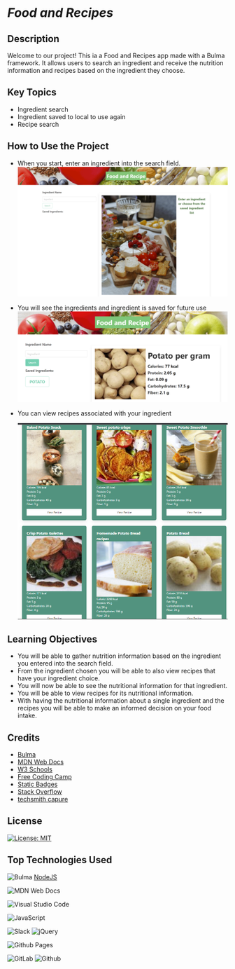 # ***Food and Recipes***

## **Description**   
Welcome to our project! This ia a Food and Recipes app made with a Bulma framework. It allows users to search an ingredient and receive the nutrition information and recipes based on the ingredient they choose. 

## **Key Topics**
- Ingredient search
- Ingredient saved to local to use again
- Recipe search

## **How to Use the Project**
- When you start, enter an ingredient into the search field.
    ![Alt text](<assets/images/1st view.png>)

- You will see the ingredients and ingredient is saved for future use
    ![Alt text](<assets/images/ingredients search.png>)

- You can view recipes associated with your ingredient
  
    ![Alt text](<assets/images/recipe searchpng.png>)

  
## **Learning Objectives**
- You will be able to gather nutrition information based on the ingredient you entered into the search field.
- From the ingredient chosen you will be able to also view recipes that have your ingredient choice.
- You will now be able to see the nutritional information for that ingredient.
- You will be able to view recipes for its nutritional information.
- With having the nutritional information about a single ingredient and the recipes you will be able to make an informed decision on your food intake.

 ## **Credits**

- [Bulma](https://bulma.io/)
- [MDN Web Docs](https://developer.mozilla.org/en-US/docs/Web)
- [W3 Schools](https://www.w3schools.com/)
- [Free Coding Camp](https://www.freecodecamp.org/news/how-to-write-a-good-readme-file/)
- [Static Badges](https://shields.io/badges)
- [Stack Overflow](https://stackoverflow.com/questions/19508183/how-to-force-input-to-only-allow-alpha-letters)
- [techsmith capure](https://support.techsmith.com/hc/en-us/articles/360033233672-Record-Video-with-TechSmith-Capture)





## **License**
[![License: MIT](https://img.shields.io/badge/License-MIT-yellow.svg)](https://opensource.org/licenses/MIT)

## **Top Technologies Used**

<!-- ![Static Badge](https://img.shields.io/badge/BULMA-b?style=flat-square&logo=bulma&logoColor=black&color=Green)

![Static Badge](https://img.shields.io/badge/JSON-j?style=flat-square&logo=json&color=yellow)
![Static Badge](https://img.shields.io/badge/SLACK-s?style=flat-square&logo=slack&logoColor=black&color=blue)

![Static Badge](https://img.shields.io/badge/JQUERY-j?style=flat-square&logo=jquery&logoColor=black&color=pink)
![Static Badge](https://img.shields.io/badge/JAVASCRIPT-J?style=flat-square&logo=javascript&logoColor=Pink&color=black)


![Static Badge](https://img.shields.io/badge/VS%20Code-v?style=flat-square&logo=visualstudiocode&logoColor=black&color=red)
![Static Badge](https://img.shields.io/badge/GITLAB-g?style=flat-square&logo=gitlab&color=grey)
![Static Badge](https://img.shields.io/badge/GITHUB-g?style=flat-square&logo=github&logoColor=black&color=cyan)

<!-- 
![Static Badge](https://img.shields.io/badge/mdn%20web%20docs-m?style=flat-square&logo=mdnwebdocs&logoColor=black&color=blue)
![Static Badge](https://img.shields.io/badge/W3%20Schools-w?style=flat-square&logo=w3schools&logoColor=black&color=green) -->

 <!-- [![npm version](https://badge.fury.io/js/bulma.svg)](https://badge.fury.io/js/bulma)  -->


![Bulma](https://img.shields.io/badge/bulma-00D0B1?style=for-the-badge&logo=bulma&logoColor=white)
[NodeJS](https://img.shields.io/badge/node.js-6DA55F?style=for-the-badge&logo=node.js&logoColor=white)


 

![MDN Web Docs](https://img.shields.io/badge/MDN_Web_Docs-black?style=for-the-badge&logo=mdnwebdocs&logoColor=white)

![Visual Studio Code](https://img.shields.io/badge/Visual%20Studio%20Code-0078d7.svg?style=for-the-badge&logo=visual-studio-code&logoColor=white)

![JavaScript](https://img.shields.io/badge/javascript-%23323330.svg?style=for-the-badge&logo=javascript&logoColor=%23F7DF1E)

![Slack](https://img.shields.io/badge/Slack-4A154B?style=for-the-badge&logo=slack&logoColor=white)
![jQuery](https://img.shields.io/badge/jquery-%230769AD.svg?style=for-the-badge&logo=jquery&logoColor=white)

![Github Pages](https://img.shields.io/badge/github%20pages-121013?style=for-the-badge&logo=github&logoColor=white)

![GitLab](https://img.shields.io/badge/gitlab-%23181717.svg?style=for-the-badge&logo=gitlab&logoColor=)
![Github](https://github./badge/GitHub-100000?style=for-the-badge&logo=github&logoColor=purple)